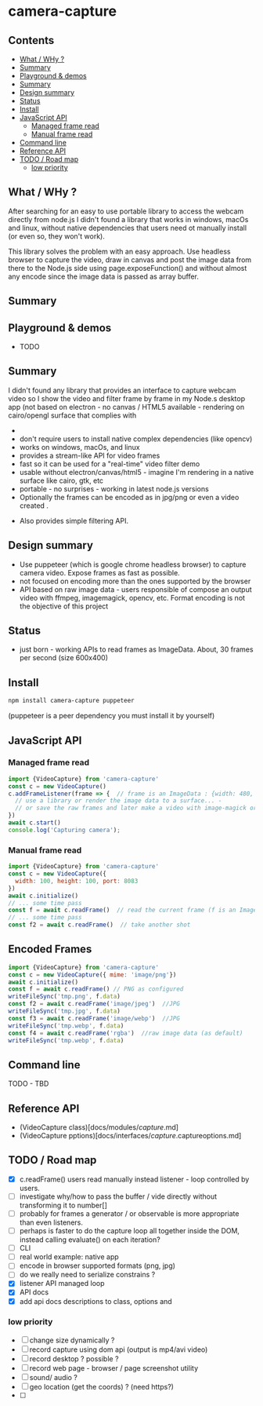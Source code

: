 # camera-capture

## Contents

<!-- toc -->

- [What / WHy ?](#what--why-)
- [Summary](#summary)
- [Playground & demos](#playground--demos)
- [Summary](#summary-1)
- [Design summary](#design-summary)
- [Status](#status)
- [Install](#install)
- [JavaScript API](#javascript-api)
  * [Managed frame read](#managed-frame-read)
  * [Manual frame read](#manual-frame-read)
- [Command line](#command-line)
- [Reference API](#reference-api)
- [TODO / Road map](#todo--road-map)
  * [low priority](#low-priority)

<!-- tocstop -->

## What / WHy ?

After searching for an easy to use portable library to access the webcam directly from node.js I didn't found a library that works in windows, macOs and linux, without native dependencies that users need ot manually install (or even so, they won't work). 

This library solves the problem with an easy approach. Use headless browser to capture the video,  draw in canvas and post the image data from there to the Node.js side using page.exposeFunction() and without almost any encode since the image data is passed as array buffer. 

## Summary 



## Playground & demos

 * TODO
 
## Summary

I didn't found any library that provides an interface to capture webcam video so I show the video and filter frame by frame in my Node.s desktop app (not based on electron - no canvas / HTML5 available - rendering on cairo/opengl surface that complies with

 * 
 * don't require users to install native complex dependencies (like opencv)
 * works on windows, macOs, and linux
 * provides a stream-like API for video frames
 * fast so it can be used for a "real-time" video filter demo
 * usable without electron/canvas/html5 - imagine I'm rendering in a native surface like cairo, gtk, etc
 * portable - no surprises - working in latest node.js versions
 * Optionally the frames can be encoded as in jpg/png or even a video created . 
 + Also provides simple filtering API.

## Design summary

 * Use puppeteer (which is google chrome headless browser) to capture camera video. Expose frames as fast as possible. 
 * not focused on encoding more than the ones supported by the browser
 * API based on raw image data - users responsible of compose an output video with ffmpeg, imagemagick, opencv, etc. Format encoding is not the objective of this project

## Status
 
 * just born - working APIs to read frames as ImageData. About, 30 frames per second (size  600x400)
 
## Install

```sh
npm install camera-capture puppeteer
```

(puppeteer is a peer dependency you must install it by yourself)

## JavaScript API

### Managed frame read

```js
import {VideoCapture} from 'camera-capture'
const c = new VideoCapture()
c.addFrameListener(frame => {  // frame is an ImageData : {width: 480, height: 360, data: UIntArray}
  // use a library or render the image data to a surface... - 
  // or save the raw frames and later make a video with image-magick or ffmpeg
})
await c.start()
console.log('Capturing camera');
```

### Manual frame read

```js
import {VideoCapture} from 'camera-capture'
const c = new VideoCapture({
  width: 100, height: 100, port: 8083
})
await c.initialize()
// ... some time pass
const f = await c.readFrame()  // read the current frame (f is an ImageData)
// ... some time pass
const f2 = await c.readFrame()  // take another shot
```

## Encoded Frames
```js
import {VideoCapture} from 'camera-capture'
const c = new VideoCapture({ mime: 'image/png'})
await c.initialize()
const f = await c.readFrame() // PNG as configured
writeFileSync('tmp.png', f.data)
const f2 = await c.readFrame('image/jpeg')  //JPG
writeFileSync('tmp.jpg', f.data)
const f3 = await c.readFrame('image/webp')  //JPG
writeFileSync('tmp.webp', f.data)
const f4 = await c.readFrame('rgba')  //raw image data (as default)
writeFileSync('tmp.webp', f.data)
```

## Command line

TODO - TBD

## Reference API

* (VideoCapture class)[docs/modules/_capture_.md]
* (VideoCapture pptions)[docs/interfaces/_capture_.captureoptions.md]
 
## TODO / Road map
- [x] c.readFrame() users read manually instead listener - loop controlled by users.
- [ ] investigate why/how to pass the buffer / vide directly without transforming it to number[]
- [ ] probably for frames a generator / or observable is more appropriate than even listeners.
- [ ] perhaps is faster to do the capture loop all together inside the DOM, instead calling evaluate() on each iteration?
- [ ] CLI
- [ ] real world example: native app
- [ ] encode in browser supported formats (png, jpg)
- [ ] do we really need to serialize constrains ? 
- [x] listener API managed  loop
- [x] API docs
- [x] add api docs descriptions to class, options and

### low priority
- [ ] change size dynamically ?
- [ ] record capture using dom api (output is mp4/avi video)
- [ ] record desktop ? possible ?
- [ ] record web page - browser / page screenshot utility
- [ ]  sound/ audio ? 
- [ ]  geo location (get the coords) ? (need https?)
- [ ]